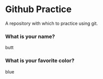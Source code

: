 # Github Practice

A repository with which to practice using git.

### What is your name?

butt


### What is your favorite color?

blue
